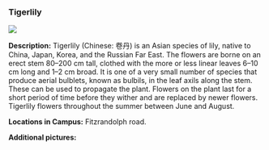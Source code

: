 ### Tigerlily
![](http://www.astro.princeton.edu/~ruixu/fig/Tigerlily.jpg)


**Description:** Tigerlily (Chinese: 卷丹) is  an Asian species of lily, native to China, Japan, Korea, and the Russian Far East. The flowers are borne on an erect stem 80–200 cm tall, clothed with the more or less linear leaves 6–10 cm long and 1–2 cm broad. It is one of a very small number of species that produce aerial bulblets, known as bulbils, in the leaf axils along the stem. These can be used to propagate the plant. Flowers on the plant last for a short period of time before they wither and are replaced by newer flowers. Tigerlily flowers throughout the summer between June and August.

**Locations in Campus:** Fitzrandolph road.

**Additional pictures:**
